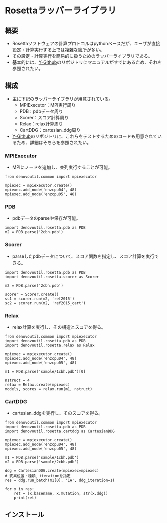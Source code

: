# Rosettaラッパーライブラリ


## 概要
- Rosettaソフトウェアの計算プロトコルはpythonベースだが、ユーザが直接設定・計算実行する上では複雑な箇所が多い。
- その設定・計算実行を簡易的に扱うためのラッパーライブラリである。
- 基本的には、[Y-Github][Y-Github]のリポジトリにマニュアルがすでにあるため、それを参照されたい。

## 構成
- 主に下記のラッパーライブラリが用意されている。
    - MPIExecutor：MPI実行周り
    - PDB：pdbデータ周り
    - Scorer：スコア計算周り
    - Relax：relax計算周り
    - CartDDG：cartesian_ddg周り
- [Y-Github][Y-Github]のリポジトリに、これらをテストするためのコードも用意されているため、詳細はそちらを参照されたい。

### MPIExecutor
- MPIにノードを追加し、並列実行することが可能。
```
from denovoutil.common import mpiexecutor

mpiexec = mpiexecutor.create()
mpiexec.add_node('enzcpu04', 48)
mpiexec.add_node('enzcpu05', 48)
```

### PDB
- pdbデータのparseや保存が可能。
```
import denovoutil.rosetta.pdb as PDB
m2 = PDB.parse('2cbh.pdb')
```

### Scorer
- parseしたpdbデータについて、スコア関数を指定し、スコア計算を実行できる。
```
import denovoutil.rosetta.pdb as PDB
import denovoutil.rosetta.scorer as Scorer

m2 = PDB.parse('2cbh.pdb')

scorer = Scorer.create()
sc1 = scorer.run(m2, 'ref2015')
sc2 = scorer.run(m2, 'ref2015_cart')
```

### Relax
- relax計算を実行し、その構造とスコアを得る。
```
from denovoutil.common import mpiexecutor
import denovoutil.rosetta.pdb as PDB
import denovoutil.rosetta.relax as Relax

mpiexec = mpiexecutor.create()
mpiexec.add_node('enzcpu04', 48)
mpiexec.add_node('enzcpu05', 48)

m1 = PDB.parse('sample/1cbh.pdb')[0]

nstruct = 4
relax = Relax.create(mpiexec)
models, scores = relax.run(m1, nstruct)
```

### CartDDG
- cartesian_ddgを実行し、そのスコアを得る。
```
from denovoutil.common import mpiexecutor
import denovoutil.rosetta.pdb as PDB
import denovoutil.rosetta.cartddg as CartesianDDG

mpiexec = mpiexecutor.create()
mpiexec.add_node('enzcpu04', 48)
mpiexec.add_node('enzcpu05', 48)

m1 = PDB.parse('sample/1cbh.pdb')
m2 = PDB.parse('sample/2cbh.pdb')

ddg = CartesianDDG.create(mpiexec=mpiexec)
# 変異位置・種類、iterationを指定
res = ddg.run_batch(m1[0], '1A', ddg_iteration=1)

for x in res:
    ret = (x.basename, x.mutation, str(x.ddg))
    print(ret)
```


## インストール



[Y-Github]:https://yghe.amzn.ykgw.net/denovo/denovoutil
